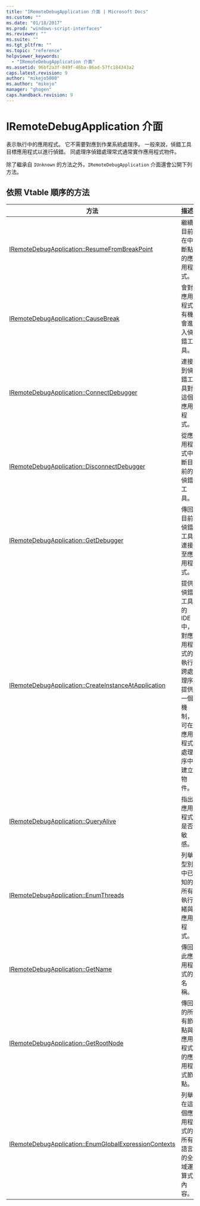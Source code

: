 ```yaml
---
title: "IRemoteDebugApplication 介面 | Microsoft Docs"
ms.custom: ""
ms.date: "01/18/2017"
ms.prod: "windows-script-interfaces"
ms.reviewer: ""
ms.suite: ""
ms.tgt_pltfrm: ""
ms.topic: "reference"
helpviewer_keywords: 
  - "IRemoteDebugApplication 介面"
ms.assetid: 96bf2a3f-049f-46ba-86ad-57fc184343a2
caps.latest.revision: 9
author: "mikejo5000"
ms.author: "mikejo"
manager: "ghogen"
caps.handback.revision: 9
---
```

# IRemoteDebugApplication 介面
表示執行中的應用程式。  它不需要對應到作業系統處理序。  一般來說，偵錯工具目標應用程式以進行偵錯。  同處理序偵錯處理常式通常實作應用程式物件。  
  
 除了繼承自 `IUnknown` 的方法之外，`IRemoteDebugApplication` 介面還會公開下列方法。  
  
## 依照 Vtable 順序的方法  
  
|方法|描述|  
|--------|--------|  
|[IRemoteDebugApplication::ResumeFromBreakPoint](../../winscript/reference/iremotedebugapplication-resumefrombreakpoint.md)|繼續目前在中斷點的應用程式。|  
|[IRemoteDebugApplication::CauseBreak](../../winscript/reference/iremotedebugapplication-causebreak.md)|會對應用程式有機會進入偵錯工具。|  
|[IRemoteDebugApplication::ConnectDebugger](../../winscript/reference/iremotedebugapplication-connectdebugger.md)|連接到偵錯工具對這個應用程式。|  
|[IRemoteDebugApplication::DisconnectDebugger](../../winscript/reference/iremotedebugapplication-disconnectdebugger.md)|從應用程式中斷目前的偵錯工具。|  
|[IRemoteDebugApplication::GetDebugger](../../winscript/reference/iremotedebugapplication-getdebugger.md)|傳回目前偵錯工具連接至應用程式。|  
|[IRemoteDebugApplication::CreateInstanceAtApplication](../../winscript/reference/iremotedebugapplication-createinstanceatapplication.md)|提供偵錯工具的 IDE 中，對應用程式的執行跨處理序提供一個機制，可在應用程式處理序中建立物件。|  
|[IRemoteDebugApplication::QueryAlive](../../winscript/reference/iremotedebugapplication-queryalive.md)|指出應用程式是否敏感。|  
|[IRemoteDebugApplication::EnumThreads](../../winscript/reference/iremotedebugapplication-enumthreads.md)|列舉型別中已知的所有執行緒與應用程式。|  
|[IRemoteDebugApplication::GetName](../../winscript/reference/iremotedebugapplication-getname.md)|傳回此應用程式的名稱。|  
|[IRemoteDebugApplication::GetRootNode](../../winscript/reference/iremotedebugapplication-getrootnode.md)|傳回的所有節點與應用程式的應用程式節點。|  
|[IRemoteDebugApplication::EnumGlobalExpressionContexts](../../winscript/reference/iremotedebugapplication-enumglobalexpressioncontexts.md)|列舉在這個應用程式的所有語言的全域運算式內容。|